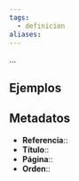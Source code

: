 ```yaml
---
tags:
  - definicion
aliases:
---
```

...

## Ejemplos

## Metadatos
- **Referencia**::
- **Título**::
- **Página**::
- **Orden**::
